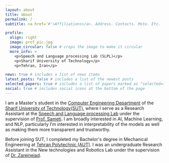 ```yaml
---
layout: about
title: about
permalink: /
subtitle: <a href='#'>Affiliations</a>. Address. Contacts. Moto. Etc.

profile:
  align: right
  image: prof_pic.jpg
  image_circular: false # crops the image to make it circular
  more_info: >
    <p>Speech and Language processing Lab (SLPL)</p>
    <p>Sharif University of Technology</p>
    <p>Tehran, Iran</p>

news: true # includes a list of news items
latest_posts: false # includes a list of the newest posts
selected_papers: true # includes a list of papers marked as "selected={true}"
social: true # includes social icons at the bottom of the page
---
```


I am a Master's student in the <a href='https://ce.sharif.edu/'>Computer Engineering Department</a> of the <a href='https://en.sharif.edu/'>Sharif University of Technology(SUT)</a>, where I serve as a Research Assistant at the <a href='http://slpl.ce.sharif.edu/'>Speech and Language processing Lab</a> under the supervision of <a href='https://scholar.google.com/citations?user=ebEhWZwAAAAJ&hl=en&oi=ao'>Prof. Sameti</a>. I am broadly interested in AI, Machine Learning, and NLP, particularly I’m interested in interpretability of the models as well as making them more transparent and trustworthy.

Before joining SUT, I completed my Bachelor's degree in Mechanical Engineering at <a href='https://aut.ac.ir/en'>Tehran Polytechnic (AUT)</a>. I was an undergraduate Research Assistant in the New technologies and Robotics Lab under the supervision of <a href='https://scholar.google.com/citations?user=xx8zwXYAAAAJ&hl=en&oi=ao'>Dr. Zareinejad</a>.



